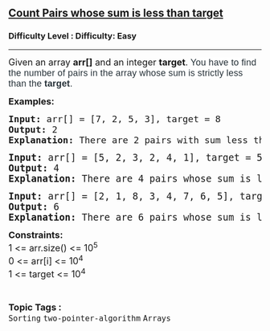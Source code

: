 <h2><a href="https://www.geeksforgeeks.org/problems/count-pairs-whose-sum-is-less-than-target/1?page=1&category=two-pointer-algorithm&difficulty=Easy&sortBy=submissions">Count Pairs whose sum is less than target</a></h2><h3>Difficulty Level : Difficulty: Easy</h3><hr><div class="problems_problem_content__Xm_eO"><p><span style="font-size: 18px;">Given an array&nbsp;<strong>arr[]</strong>&nbsp;and an integer&nbsp;<strong>target</strong>.&nbsp;</span><span style="background-color: #ffffff; color: #273239; font-family: Nunito, sans-serif; font-size: 18px; letter-spacing: 0.162px; text-align: justify;">You have to find the number of pairs in the array whose sum is strictly less than the&nbsp;<strong>target</strong>.</span></p>
<p><strong style="font-size: 18px;">Examples:</strong></p>
<pre><span style="font-size: 18px;"><strong>Input: </strong></span><span style="font-size: 18px;">arr[] = [7, 2, 5, 3], target = 8</span><span style="font-size: 18px;">
<strong>Output: </strong>2<strong>
Explanation: </strong></span><span style="font-size: 18px;">There are 2 pairs with sum less than 8: (2, 5) and (2, 3). </span></pre>
<pre><span style="font-size: 14pt;"><strong>Input: </strong>arr[] = [5, 2, 3, 2, 4, 1], target = 5
<strong>Output: </strong>4<strong>
Explanation: </strong></span><span style="font-size: 18.6667px;">There are 4 pairs whose sum is less than 5: (2, 2), (2, 1), (3, 1) and (2, 1).<br></span></pre>
<pre><span style="font-size: 14pt;"><strong>Input: </strong>arr[] = [2, 1, 8, 3, 4, 7, 6, 5], target = 7
<strong>Output: </strong>6<strong>
Explanation: </strong></span><span style="font-size: 18.6667px;">There are 6 pairs whose sum is less than 7: (2, 1), (2, 3), (2, 4), (1, 3), (1, 4) and (1, 5).</span></pre>
<p><span style="font-size: 18px;"><strong>Constraints:<br></strong>1 &lt;= arr.size() &lt;= 10<sup>5</sup><strong><br></strong></span><span style="font-size: 18px;">0 &lt;= arr[i]&nbsp;</span><span style="font-size: 18px;">&lt;= 10<sup>4</sup></span><span style="font-size: 18px;"><br></span><span style="font-size: 18px;">1 &lt;= target &lt;= 10<sup>4</sup></span></p></div><br><p><span style=font-size:18px><strong>Topic Tags : </strong><br><code>Sorting</code>&nbsp;<code>two-pointer-algorithm</code>&nbsp;<code>Arrays</code>&nbsp;